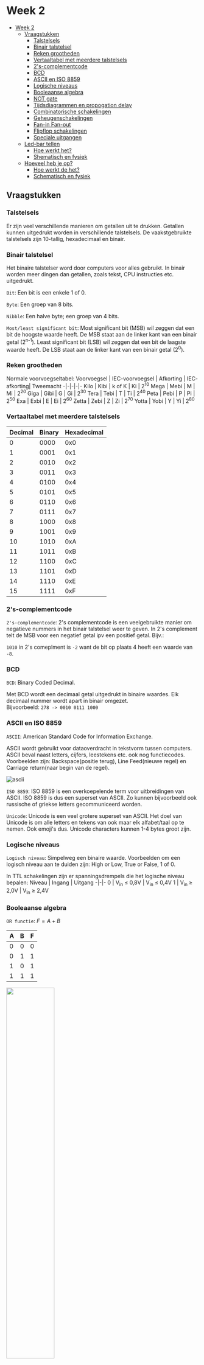 # Week 2

- [Week 2](#week-2)
  - [Vraagstukken](#vraagstukken)
    - [Talstelsels](#talstelsels)
    - [Binair talstelsel](#binair-talstelsel)
    - [Reken grootheden](#reken-grootheden)
    - [Vertaaltabel met meerdere talstelsels](#vertaaltabel-met-meerdere-talstelsels)
    - [2's-complementcode](#2s-complementcode)
    - [BCD](#bcd)
    - [ASCII en ISO 8859](#ascii-en-iso-8859)
    - [Logische niveaus](#logische-niveaus)
    - [Booleaanse algebra](#booleaanse-algebra)
    - [NOT gate](#not-gate)
    - [Tijdsdiagrammen en propogation delay](#tijdsdiagrammen-en-propogation-delay)
    - [Combinatorische schakelingen](#combinatorische-schakelingen)
    - [Geheugenschakelingen](#geheugenschakelingen)
    - [Fan-in Fan-out](#fan-in-fan-out)
    - [Flipflop schakelingen](#flipflop-schakelingen)
    - [Speciale uitgangen](#speciale-uitgangen)
  - [Led-bar tellen](#led-bar-tellen)
    - [Hoe werkt het?](#hoe-werkt-het)
    - [Shematisch en fysiek](#shematisch-en-fysiek)
  - [Hoeveel heb je op?](#hoeveel-heb-je-op)
    - [Hoe werkt de het?](#hoe-werkt-de-het)
    - [Schematisch en fysiek](#schematisch-en-fysiek)

## Vraagstukken

### Talstelsels

Er zijn veel verschillende manieren om getallen uit te drukken.
Getallen kunnen uitgedrukt worden in verschillende talstelsels.
De vaakstgebruikte talstelsels zijn 10-tallig, hexadecimaal en binair.

### Binair talstelsel

Het binaire talstelser word door computers voor alles gebruikt.
In binair worden meer dingen dan getallen, zoals tekst, CPU instructies etc. uitgedrukt.

`Bit`: Een bit is een enkele 1 of 0.

`Byte`: Een groep van 8 bits.

`Nibble`: Een halve byte; een groep van 4 bits.

`Most/least significant bit`:
Most significant bit (MSB) wil zeggen dat een bit de hoogste waarde heeft.
De MSB staat aan de linker kant van een binair getal (2<sup>n-1</sup>).
Least significant bit (LSB) wil zeggen dat een bit de laagste waarde heeft.
De LSB staat aan de linker kant van een binair getal (2<sup>0</sup>).

### Reken grootheden

Normale voorvoegseltabel:
Voorvoegsel | IEC-voorvoegsel | Afkorting | IEC- afkorting| Tweemacht
-|-|-|-|-
Kilo    | Kibi | k of K | Ki | 2<sup>10</sup>
Mega    | Mebi | M | Mi | 2<sup>20</sup>
Giga    | Gibi | G | Gi | 2<sup>30</sup>
Tera    | Tebi | T | Ti | 2<sup>40</sup>
Peta    | Pebi | P | Pi | 2<sup>50</sup>
Exa     | Exbi | E | Ei | 2<sup>60</sup>
Zetta   | Zebi | Z | Zi | 2<sup>70</sup>
Yotta   | Yobi | Y | Yi | 2<sup>80</sup>

### Vertaaltabel met meerdere talstelsels

| Decimal | Binary   | Hexadecimal |
|---------|----------|-------------|
| 0       | 0000     | 0x0         |
| 1       | 0001     | 0x1         |
| 2       | 0010     | 0x2         |
| 3       | 0011     | 0x3         |
| 4       | 0100     | 0x4         |
| 5       | 0101     | 0x5         |
| 6       | 0110     | 0x6         |
| 7       | 0111     | 0x7         |
| 8       | 1000     | 0x8         |
| 9       | 1001     | 0x9         |
| 10      | 1010     | 0xA         |
| 11      | 1011     | 0xB         |
| 12      | 1100     | 0xC         |
| 13      | 1101     | 0xD         |
| 14      | 1110     | 0xE         |
| 15      | 1111     | 0xF         |

### 2's-complementcode

`2's-complementcode`:
2's complementcode is een veelgebruikte manier om negatieve nummers in het binair talstelsel weer te geven.
In 2's complement telt de MSB voor een negatief getal ipv een positief getal.
Bijv.:

`1010` in 2's comeplment is `-2` want de bit op plaats 4 heeft een waarde van `-8`.

### BCD

`BCD`: Binary Coded Decimal.

Met BCD wordt een decimaal getal uitgedrukt in binaire waardes.
Elk decimaal nummer wordt apart in binair omgezet.  
Bijvoorbeeld:
`278 -> 0010 0111 1000`

### ASCII en ISO 8859

`ASCII`: American Standard Code for Information Exchange.

ASCII wordt gebruikt voor dataoverdracht in tekstvorm tussen computers.
ASCII beval naast letters, cijfers, leestekens etc. ook nog functiecodes.
Voorbeelden zijn: Backspace(positie terug), Line Feed(nieuwe regel) en Carriage return(naar begin van de regel).

![ascii](../assets/ascii.png)

`ISO 8859`: ISO 8859 is een overkoepelende term voor uitbreidingen van ASCII. ISO 8859 is dus een superset van ASCII. Zo kunnen bijvoorbeeld ook russische of griekse letters gecommuniceerd worden.

`Unicode`: Unicode is een veel grotere superset van ASCII.
Het doel van Unicode is om alle letters en tekens van ook maar elk alfabet/taal op te nemen.
Ook emoji's dus.
Unicode characters kunnen 1-4 bytes groot zijn.

### Logische niveaus

`Logisch niveau`: Simpelweg een binaire waarde.
Voorbeelden om een logisch niveau aan te duiden zijn:
High or Low, True or False, 1 of 0.

In TTL schakelingen zijn er spanningsdrempels die het logische niveau bepalen:
Niveau | Ingang | Uitgang
-|-|-
0 | V<sub>in</sub> $\leq$ 0,8V | V<sub>in</sub> $\leq$ 0,4V
1 | V<sub>in</sub> $\geq$ 2,0V | V<sub>in</sub> $\geq$ 2,4V

### Booleaanse algebra

`OR functie`: $F = A + B$

| A | B | F |
|-|-|----|
| 0 | 0 |   0 |
| 0 | 1 |   1 |
| 1 | 0 |   1 |
| 1 | 1 |   1 |

<img src="../assets/or.png" width="50%"></img>

`AND functie`: $F = A \cdot B$

Truth table
|A|B|F|
|-|-|-------|
|0|0|   0   |
|0|1|   0   |
|1|0|   0   |
|1|1|   1   |

<img src="../assets/and.png" width="50%"></img>

`NOT functie`: $F = \overline{A}$

### NOT gate

| A | F |
|---|----|
|  0 |   1 |
|  1 |   0 |

<img src="../assets/not.png" width="50%"></img>

`NAND functie`: $F = \overline{A \cdot B}$

| A | B | F |
|-|-|-|
| 0 | 0 | 1 |
| 0 | 1 | 1 |
| 1 | 0 | 1 |
| 1 | 1 | 0 |

<img src="../assets/nand.png" width="50%"></img>

`NOR functie`: $F = \overline{A + B}$

| A | B | F |
|:-:|:-:|----:|
| 0 | 0 |   1 |
| 0 | 1 |   0 |
| 1 | 0 |   0 |
| 1 | 1 |   0 |

<img src="../assets/nor.png" width="50%"></img>

`EXOR functie`: $F = A \oplus B$

| A | B | F |
|:-:|:-:|----:|
| 0 | 0 |   0 |
| 0 | 1 |   1 |
| 1 | 0 |   1 |
| 1 | 1 |   0 |

<img src="../assets/xor.png" width="50%"></img>

### Tijdsdiagrammen en propogation delay

`Tijdsdiagram`: In een tijdsdiagram kun je de logische niveaus van een schakeling door de tijd noteren.  
`Positieve flank`: De overgang van logisch niveau 0 naar 1  
`Negatieve flank`: De overgang van logisch niveau 1 naar 0  
`Propogation delay`: Een flank is niet oneindig stijl.
Met propogation delay wordt de vertraging tussen het ingangsignaal en het uitgangssignaal bedoelt.
Meestal is de propogation delay voor 1 logische schakeling iets in de orde van nanoseconden.
Hoe meer logische schakelingen er in een combinatorische schakeling, hoe groter de propogation delay, want de propogation bouwt zich op met elke schakeling.  

### Combinatorische schakelingen

`Combinatoriesche schakelingen`: Hebben een of meer ingangen.
Produceren een resultaat in de vorm van logische niveaus.  
`Comparator`: Vergelijkt 2 getallen en kan 3 verschillende waardes geven:  
$A > B$  
$A = B$  
$A < B$  

![comparator](../assets/comparator.png)

`Multiplexer/demultiplexer`: Een multiplexer wordt ook wel een keuzeschakelaar genoemt.
Zorgt ervoor dat een van de ingangen doorgeschakelt wordt naar de uitgang.
Dit kan door de "select" ingangen.
Door veschillende waardes op de select ingangen te zetten kun je bepalen welk van de ingangen doorgecshakeld wordt.
Als je het signaal wil scheiden moet ja dat via een demultiplexer.
Door weer select uitgangen te gebruiken kun je weer bepalen naar welke uitgang het signaal doorgeschakeld wordt.  
![mux-demux](../assets/mux-demux.png)

### Geheugenschakelingen

`Geheugenschakelingen`: Kunnen bits onthouden.  
`Register`: Een reeks bijeen horende geheugenelementen

![register](../assets/register.png)

`Scguifregister`: Een register, maar dan met een shift-ingang.
Op de D<sub>0</sub> ingang kunnen bits gezet worden, die dan vervolgens met een LOAD-signaal geladen worden op het register.
Als er een signaal op de schift-ingang staat, dan schuiven alle bits 1 plaats op naar de uitgang.
In het schuifregister van de figuur hieronder is het 8 SHIFT-signalen om het volledige register te legen

![schuifregister](../assets/schuifregister.png)

`Flip-flop`: Een flip-flop is een logische schakeling die 1 bit kan onthouden.
Het is een geheugenelement voor 1 bit.
Er zijn veel verschillende soorten flipflops.

`Active-high`: Activeerd bij een positieve flank.

`Active-low`: Activeerd bij een negatieve flank.

`RS-flipflop`: Reset-Set flipflop heeft inganen S en R.
Als er een positieve flank staat op de S ingang, staat er op de C/Q

![rs-schematisch](../assets/rs-flipflop-schem.png)
![rs-symbool](../assets/rs-flipflop-symbool.png)
![rs-symbool](../assets/rs-flipflop-tijdsdiagram.png)

Een active low RS-flipflop is een normale RS-flipflop maar dan zijn de de signalen standaar hoog, en treed er verandering op bij een negatieve flank.  

![rs-nand-schem](../assets/rs-nand-schematisch.png)
![rs-nand-schem](../assets/rs-nand-symbol.png)

`D-flipflop`: Een D-flipflop onthoudt het signaal om de D invoer bij een nieuwe klokpuls. Als er het signaal D 0 is tijdens een klokpuls, dan slaat de flipflop 0 op. Als D 1 is tijdens een klokpuls wordt 1 opgeslagen.

![d-flipflop](../assets/d-flipflop-symbool.png)
![d-flipflop](../assets/d-flipflop-tijdsdiagram.png)

`JK-flipflop`: Een JK-flipflop heeft ook een klokingang, maar werkt iets anders dan een D-flipflop.
Er zijn 4 situaties mogelijk.  
$J = K = 0$ : Q veranderd niet na triggering  
$J = 1, K = 0$ : Q wordt (of blijft) 1  
$J = 1, K = 0$ : Q wordt (of blijft) 0  
$J = K = 1$ : Q wordt geïnverteerd na klokpuls

![jk-flipflop](../assets/jk-flipflop-symbool.png)

`JK-MS-flipflop`: Een JK-Master-Slave flipflop werkt hetzelfde als een normale JK-flipflop, maar dan is zit er een delay in tussen de ingangen en uitgangen.
Bij een positieve flank wordt het signaal opgeslagen in de master component.
Pas bij een negatieve flank wordt het signaal opgeslagen in de slave component.

![jk-ms](../assets/jk-ms-flipflop-symbool.png)
![jk-ms-tijds](../assets/jk-ms-flipflop-tijdsdiagram.png)

`Synchrone ingang`: De J, K en D van de JK- en D-flipflops zijn synchrone ingangen.
Dit betekend dat ze afhanknelijk zijn van een klokpuls.

`Asynchrone ingang`: Asynchrone ingangen zijn inganken die niet afhankelijk zijn van een klokpuls.
Voorbeelden hiervan zijn eventuele "preset" en "clear" ingangen.
De preset ingang zet de flipflop op 1, de clear ingang op 0, afhankelijk afhankelijk van de klok.

![jk-ms-async](../assets/jk-ms-async.png)

`Data-latch`: De data-latch werkt hetzelfde als een D-flipflop, maar in plaats dat deze afhankelijk is van een klokpuls, is er een enable-ingang (E).
Als E getriggered wordt dan slaat de data-latch het signaal op de D-ingang op.

![d-latch](../assets/d-latch-symbool.png)
![d-latch-tijds](../assets/d-latch-tijdsdiagram.png)

### Fan-in Fan-out

`Standaardbelasting`: Een gedefinieerde eenheid die aangeeft hoeveel inputs je op de output van een circuit kan aansluiten zonder een performancevermindering.  
`Fan-out`: Een term voor het aantal inputs dat je kan aansluiten op een output uitgedrukt in standaardbelasting.
Met een fan-out van 10 kan je 10 inputs aanstluiten zonder een drop in performance.  
`Fan-in`: Een term voor het aantal inputs dat een circuit aan kan uitgedrukt in standaardbelasting.
Met een fan-out van 4 kan een gate maximaal 4 inputs aan.  

### Flipflop schakelingen

`CRC-hardware`: Een schakeling om Cyclic-Redundancy-Checks te genereren en te controleren.
Als inputs zijn er een klok een een bitstroom.

![crc](../assets/crc-hardware.png)

Door de CRC-hardware een bitstroom aan te biedenmet 4 extra bits, genereer je voor die bitstroom een CRC van 4 bits.
Diezelfde checksum wordt gebruikt bij het checken van de bitstroom.
Dezelfde schakeling kan gebruikt worden voor verifiëren van de bitstroom.
Als de 4 toegevoegde bits weer opnieuw op `0000` uitkomen, dan is de inhoud van de data niet veranderd.

![crc](../assets/crc-example.png)

`Binary ripple counter`: Een "ripple counter" is een soort binaire teller die d.m.v. een kloksignaal zijn waarde verhoogt.
Dit maakt gebruikt van het feit dat als de J en K ingangen van een JK-MS-flipflop beide 1 zijn, de waarde op de uitgang "flipt".
Bij een ripple-counter staan de J en K ingangen dus op 1.

![r-i-p-p-l-e](../assets/ripple-counter-schematic.png)
![telsequentie-ripplecounter](../assets/ripple-counter-telsequentie.png)

De naam "binary ripple counter" komt door het optreden van propogation delay.
Bij elke flipflop treed er meer propogation delay, vandeer het "ripple" effect.
Dit kun je zien in het tijdsdiagram.

![ripple-tijdsdiagram](../assets/ripple-counter-tijdsdiagram.png)

`PRNG`: Een Psuedo Random Number Generator produceert een psuedo-willikeurig getal.
Psuedo willikeurig omdat het alsnog een logische schakeling is en dus een voorspelbare uitkomst heeft.
Het is dus geen echt "random" getal.
Het getal 0 komt niet voor, want dan blijft de PRNG alleen maar het getal 0 geven.
Dat komt door dat XOR-gate.
als alle flipflops met de waarde 0 beginnen herhaalt de operatie $0  \oplus 0$ zich, waar altijd 0 uitkomt.

![prng](../assets/prng-schematisch.png)
![prng-tel](../assets/prng-telsequentie.png)

### Speciale uitgangen

`Sperren`: Als de stroomkring breken.  
`Geleiden`: De stroomkring door laten lopen (geleiden).

![sperren-geleiden](../assets/sperren-geleiden.png)

`Kortsluiting`: Kortsluiting treed op wanneer een stroom door minder elektronische componenten gaat dan de bedoeling is.
Een voorbeeld is wanneer de pluspool van een accu zonder tussenstap is verbonden met de minpool.
Een ander voorbeeld is wanneer 2 uitgangen van logische schakelingen met een veschillend logisch niveau met elkaar verbonden worden.

![kortsluiting](../assets/kortsluiting.png)

## Led-bar tellen

Probleem: Je kan niet binair tellen. Oplossing: Je maakt een apparaat dat binair voor jou telt.
Dit project zorgt ervoor dat binaire waardes om de seconde worden weergegeven op een led-bar.

### Hoe werkt het?

[Het programma](./led-bar-tellen/src/main.c) werkt door middel van 2 functies: `checkDigits()` en `setLedValues()`.

`checkDigits()` checkt 1 enkele bit van een getal ren geeft 1 terug als de bit op 1 staat en 0 als de bit op 0 staat. Dit wordt berekend door 2 operaties: bit shifting (`a << b`) en and-operaties (`a & b`). In deze functie wordt een binair getal gebitschift met een bepaalde hoeveelheid. Dat getal word dan vergeleken met het getal waarvan een digit gecheckt word. Als de uitkomst daarvan niet gelijk is aan nul betekend dat dat de digit op 1 staat, en dus geeft de functie 1 terug.

`setLedValues()` zet elke LED uit een array met GPIO pins aan of uit. Met de for-loop wordt voor elke LED met `gpio_set_level()` aan of uit. Hierin wordt dus de functie `checkDigits()` voor elke digit van het nummer gebruikt op te bepalen of de led aan of uit moet. Deze funcie word dan weer gebruikt in een for-loop om elk getal langs te gaan.

checkDigits Fuctie:

```c
int checkDigits (int numberToCheck, int index) {
    if (((1 << index) & numberToCheck) !=0 ) {
        return 1;
    } else {
        return 0;
    }    
}
```

setLedValues Functie:

```c
void setLedValues (int numberToConvert, int numOfDigits, int ledPinsArr[]) {
    for (size_t i = 0; i < numOfDigits; i++)
    {
        if (checkDigits(numberToConvert, i)) {
            printf("1");
            gpio_set_level(ledPinsArr[i], HIGH);
        } else {
            printf("0");
            gpio_set_level(ledPinsArr[i], LOW);
        }
    }
}
```

### Shematisch en fysiek

![schematisch](../assets/led-bar-tellen/led_bar_tellen_bb.png)
![fysiek](../assets/led-bar-tellen/led_bar_tellen_photo.png)

## Hoeveel heb je op?

Dit project is meer geschikt voor de uitgaansmensen. Stel je voor je bent lekker uit met vrienden. Je hebt gezegd dat je maar een of twee biertjes gaat drinken, maar dat is uiteindelijk niet gelukt. Je bent nu alweer vergeten hoeveel je nou precies op had. Daar is dit project voor! Er zijn 2 knoppen: eentje voor als je een drankje wil toevoegen aan een teller, en eentje voor als je er een af wilt halen (Bijvoorbeeld als je een glas "water" hebt laten vallen). Het aantal gedronkgen glazen wordt weergegeven d.m.v een ledbar.

### Hoe werkt de het?

[Het programma](./led-bar-tellen/src/main.c) werkt door in een while-loop steeds voor nieuwe input te checken. De staat van beide knopjes worden uitgelezen met `gpio_get_level()`. Daarna worden de huidige (`getLevelLower` en `getLevelHigher`) en de vorige (`lowerCallback` en `higherCallback`) waarde van de knoppen vergeleken in een if-statement. Op basis daarvan word de teller verhoogd of verlaagd met 1. Als de teller lager dan 0 is dan word hij weer op 0 gezet. Daarna worden de ledjes aan- of uitgezet door de waarde van de teller.

### Schematisch en fysiek

![shematisch](../assets/hoeveel-heb-je-op/hoeveel-heb-je-op_bb.png)
![fysiek](../assets/hoeveel-heb-je-op/hoeveel-heb-je-op_fysiek.jpg)
